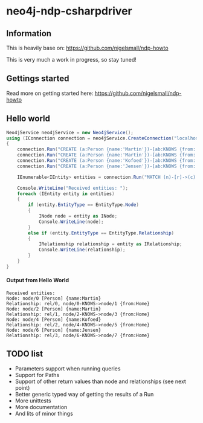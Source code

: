 # neo4j-ndp-csharpdriver

## Information
This is heavily base on: https://github.com/nigelsmall/ndp-howto 

This is very much a work in progress, so stay tuned!

## Gettings started
Read more on getting started here: https://github.com/nigelsmall/ndp-howto 

## Hello world
```C#
Neo4jService neo4jService = new Neo4jService();
using (IConnection connection = neo4jService.CreateConnection("localhost", 7687))
{
    connection.Run("CREATE (a:Person {name:'Martin'})-[ab:KNOWS {from:'Home'}]->(b:Person {name:'Ingvar'})").ToList();
    connection.Run("CREATE (a:Person {name:'Martin'})-[ab:KNOWS {from:'Home'}]->(b:Person {name:'Kofoed'})").ToList();
    connection.Run("CREATE (a:Person {name:'Kofoed'})-[ab:KNOWS {from:'Home'}]->(b:Person {name:'Jensen'})").ToList();
    connection.Run("CREATE (a:Person {name:'Jensen'})-[ab:KNOWS {from:'Home'}]->(b:Person {name:'Martin'})").ToList(); 

    IEnumerable<IEntity> entities = connection.Run("MATCH (n)-[r]->(c) RETURN n, r");

    Console.WriteLine("Received entities: ");
    foreach (IEntity entity in entities)
    {
        if (entity.EntityType == EntityType.Node)
        {
            INode node = entity as INode;
            Console.WriteLine(node); 
        }
        else if (entity.EntityType == EntityType.Relationship)
        {
            IRelationship relationship = entity as IRelationship;
            Console.WriteLine(relationship); 
        }
    }
}
```
#### Output from Hello World
```
Received entities: 
Node: node/0 [Person] {name:Martin}
Relationship: rel/0, node/0-KNOWS->node/1 {from:Home}
Node: node/2 [Person] {name:Martin}
Relationship: rel/1, node/2-KNOWS->node/3 {from:Home}
Node: node/4 [Person] {name:Kofoed}
Relationship: rel/2, node/4-KNOWS->node/5 {from:Home}
Node: node/6 [Person] {name:Jensen}
Relationship: rel/3, node/6-KNOWS->node/7 {from:Home}
```

## TODO list
* Parameters support when running queries
* Support for Paths
* Support of other return values than node and relationships (see next point)
* Better generic typed way of getting the results of a Run
* More unittests
* More documentation
* And lits of minor things

